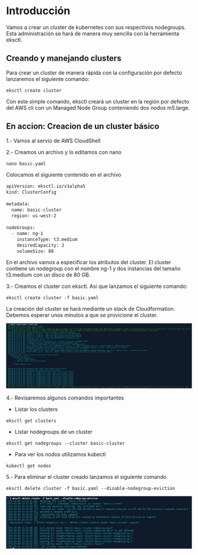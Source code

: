 # Introducción

Vamos a crear un cluster de kubernetes con sus respectivos nodegroups. Esta administración se hará de manera muy sencilla con la herramienta eksctl.

## Creando y manejando clusters

Para crear un cluster de manera rápida con la configuración por defecto lanzaremos el siguiente comando:

```
eksctl create cluster
```

Con este simple comando, eksctl creará un cluster en la región por defecto del AWS cli con un Managed Node Group conteniendo dos nodos m5.large.

## En accion: Creacion de un cluster básico

1.- Vamos al servio de AWS CloudShell

2.- Creamos un archivo y lo editamos con nano

```
nano basic.yaml
```

Colocamos el siguiente contenido en el archivo

```
apiVersion: eksctl.io/v1alpha5
kind: ClusterConfig

metadata:
  name: basic-cluster
  region: us-west-2

nodeGroups:
  - name: ng-1
    instanceType: t3.medium
    desiredCapacity: 2
    volumeSize: 80
```

En el archivo vamos a especificar los atributos del cluster. El cluster contiene un nodegroup con el nombre ng-1 y dos instancias del tamaño t3.medium con un disco de 80 GB.

3.- Creamos el cluster con eksctl. Asi que lanzamos el siguiente comando:

```
eksctl create cluster -f basic.yaml
```

La creación del cluster se hará mediante un stack de Cloudformation. Debemos esperar unos minutos a que se provicione el cluster.

![Verificar versiones](/img/2-1.image.jpg)

4.- Revisaremos algunos comandos importantes

- Listar los clusters

```
eksctl get clusters
```

- Listar nodegroups de un cluster

```
eksctl get nodegroups --cluster basic-cluster
```

- Para ver los nodos utilizamos kubectl

```
kubectl get nodes
```

5.- Para eliminar el cluster creado lanzamos el siguiente comando

```
eksctl delete cluster -f basic.yaml --disable-nodegroup-eviction
```
![Verificar versiones](/img/2-2.image.jpg)
